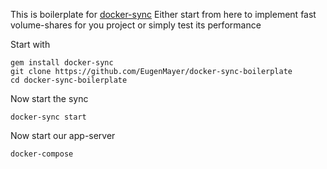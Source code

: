 This is boilerplate for [docker-sync](https://github.com/EugenMayer/docker_sync)
Either start from here to implement fast volume-shares for you project or simply test
its performance

Start with

```
gem install docker-sync
git clone https://github.com/EugenMayer/docker-sync-boilerplate
cd docker-sync-boilerplate
```

Now start the sync

```
docker-sync start
```

Now start our app-server
```
docker-compose
```